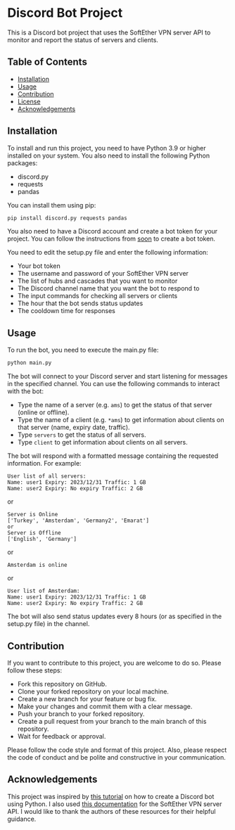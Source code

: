 # Discord Bot Project

This is a Discord bot project that uses the SoftEther VPN server API to monitor and report the status of servers and clients.

## Table of Contents

- [Installation](#installation)
- [Usage](#usage)
- [Contribution](#contribution)
- [License](#license)
- [Acknowledgements](#acknowledgements)

## Installation

To install and run this project, you need to have Python 3.9 or higher installed on your system. You also need to install the following Python packages:

- discord.py
- requests
- pandas

You can install them using pip:

```bash
pip install discord.py requests pandas
```

You also need to have a Discord account and create a bot token for your project. You can follow the instructions from [soon](^1^) to create a bot token.

You need to edit the setup.py file and enter the following information:

- Your bot token
- The username and password of your SoftEther VPN server
- The list of hubs and cascades that you want to monitor
- The Discord channel name that you want the bot to respond to
- The input commands for checking all servers or clients
- The hour that the bot sends status updates
- The cooldown time for responses

## Usage

To run the bot, you need to execute the main.py file:

```bash
python main.py
```

The bot will connect to your Discord server and start listening for messages in the specified channel. You can use the following commands to interact with the bot:

- Type the name of a server (e.g. `ams`) to get the status of that server (online or offline).
- Type the name of a client (e.g. `*ams`) to get information about clients on that server (name, expiry date, traffic).
- Type `servers` to get the status of all servers.
- Type `client` to get information about clients on all servers.

The bot will respond with a formatted message containing the requested information. For example:

```text
User list of all servers:
Name: user1 Expiry: 2023/12/31 Traffic: 1 GB
Name: user2 Expiry: No expiry Traffic: 2 GB
```
or
```text
Server is Online
['Turkey', 'Amsterdam', 'Germany2', 'Emarat']
or
Server is Offline
['English', 'Germany']
```
or
```text
Amsterdam is online
```
or
```text
User list of Amsterdam:
Name: user1 Expiry: 2023/12/31 Traffic: 1 GB
Name: user2 Expiry: No expiry Traffic: 2 GB
```



The bot will also send status updates every 8 hours (or as specified in the setup.py file) in the channel.

## Contribution

If you want to contribute to this project, you are welcome to do so. Please follow these steps:

- Fork this repository on GitHub.
- Clone your forked repository on your local machine.
- Create a new branch for your feature or bug fix.
- Make your changes and commit them with a clear message.
- Push your branch to your forked repository.
- Create a pull request from your branch to the main branch of this repository.
- Wait for feedback or approval.

Please follow the code style and format of this project. Also, please respect the code of conduct and be polite and constructive in your communication.

## Acknowledgements

This project was inspired by [this tutorial](https://www.youtube.com/@Indently) on how to create a Discord bot using Python. I also used [this documentation](https://github.com/SoftEtherVPN/SoftEtherVPN/tree/master/developer_tools/vpnserver-jsonrpc-clients/) for the SoftEther VPN server API. I would like to thank the authors of these resources for their helpful guidance.
